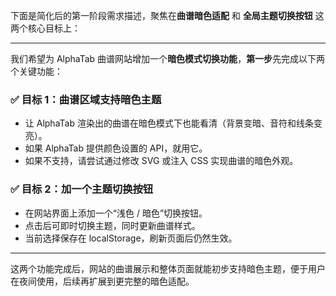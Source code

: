 下面是简化后的第一阶段需求描述，聚焦在**曲谱暗色适配** 和 **全局主题切换按钮** 这两个核心目标上：

---

我们希望为 AlphaTab 曲谱网站增加一个**暗色模式切换功能**，**第一步**先完成以下两个关键功能：

### ✅ 目标 1：曲谱区域支持暗色主题

* 让 AlphaTab 渲染出的曲谱在暗色模式下也能看清（背景变暗、音符和线条变亮）。
* 如果 AlphaTab 提供颜色设置的 API，就用它。
* 如果不支持，请尝试通过修改 SVG 或注入 CSS 实现曲谱的暗色外观。

### ✅ 目标 2：加一个主题切换按钮

* 在网站界面上添加一个“浅色 / 暗色”切换按钮。
* 点击后可即时切换主题，同时更新曲谱样式。
* 当前选择保存在 localStorage，刷新页面后仍然生效。

---

这两个功能完成后，网站的曲谱展示和整体页面就能初步支持暗色主题，便于用户在夜间使用，后续再扩展到更完整的暗色适配。
